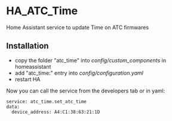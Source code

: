 # HA_ATC_Time
Home Assistant service to update Time on ATC firmwares

## Installation
- copy the folder "atc_time" into *config/custom_components* in homeassistant
- add "atc_time:" entry into *config/configuration.yaml*
- restart HA

Now you can call the service from the developers tab or in yaml:
```
service: atc_time.set_atc_time
data:
  device_address: A4:C1:38:63:21:1D
```
